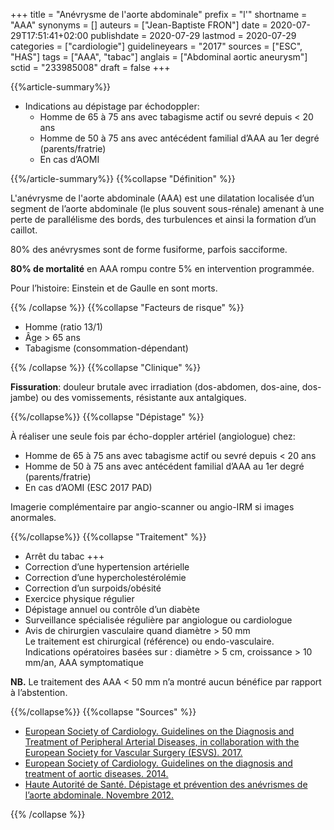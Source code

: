 +++
title = "Anévrysme de l'aorte abdominale"
prefix = "l'"
shortname = "AAA"
synonyms = []
auteurs = ["Jean-Baptiste FRON"]
date = 2020-07-29T17:51:41+02:00
publishdate = 2020-07-29
lastmod = 2020-07-29
categories = ["cardiologie"]
guidelineyears = "2017"
sources = ["ESC", "HAS"]
tags = ["AAA", "tabac"]
anglais = ["Abdominal aortic aneurysm"]
sctid = "233985008"
draft = false
+++

{{%article-summary%}}

- Indications au dépistage par échodoppler:
  - Homme de 65 à 75 ans avec tabagisme actif ou sevré depuis < 20 ans 
  - Homme de 50 à 75 ans avec antécédent familial d’AAA au 1er degré (parents/fratrie)
  - En cas d’AOMI

{{%/article-summary%}}
{{%collapse "Définition" %}}

L'anévrysme de l'aorte abdominale (AAA) est une dilatation localisée d’un segment de l’aorte abdominale (le plus souvent sous-rénale) amenant à une perte de parallélisme des bords, des turbulences et ainsi la formation d’un caillot.

80% des anévrysmes sont de forme fusiforme, parfois sacciforme.

**80% de mortalité** en AAA rompu contre 5% en intervention programmée.

Pour l’histoire: Einstein et de Gaulle en sont morts.

{{% /collapse %}}
{{%collapse "Facteurs de risque" %}}

- Homme (ratio 13/1)
- Âge > 65 ans
- Tabagisme (consommation-dépendant)

{{% /collapse %}}
{{%collapse "Clinique" %}}

**Fissuration**: douleur brutale avec irradiation (dos-abdomen, dos-aine, dos-jambe) ou des vomissements, résistante aux antalgiques.

{{%/collapse%}}
{{%collapse "Dépistage" %}}

À réaliser une seule fois par écho-doppler artériel (angiologue) chez:

- Homme de 65 à 75 ans avec tabagisme actif ou sevré depuis < 20 ans
- Homme de 50 à 75 ans avec antécédent familial d’AAA au 1er degré (parents/fratrie)
- En cas d’AOMI (ESC 2017 PAD)

Imagerie complémentaire par angio-scanner ou angio-IRM si images anormales.

{{%/collapse%}}
{{%collapse "Traitement" %}}

- Arrêt du tabac +++
- Correction d’une hypertension artérielle
- Correction d’une hypercholestérolémie
- Correction d’un surpoids/obésité
- Exercice physique régulier
- Dépistage annuel ou contrôle d’un diabète
- Surveillance spécialisée régulière par angiologue ou cardiologue
- Avis de chirurgien vasculaire quand diamètre > 50 mm  
Le traitement est chirurgical (référence) ou endo-vasculaire.  
Indications opératoires basées sur : diamètre > 5 cm, croissance > 10 mm/an, AAA symptomatique

**NB.** Le traitement des AAA < 50 mm n’a montré aucun bénéfice par rapport à l’abstention.

{{%/collapse%}}
{{%collapse "Sources" %}}

- [European Society of Cardiology. Guidelines on the Diagnosis and Treatment of Peripheral Arterial Diseases, in collaboration with the European Society for Vascular Surgery (ESVS). 2017.](//academic.oup.com/eurheartj/article/39/9/763/4095038)
- [European Society of Cardiology. Guidelines on the diagnosis and treatment of aortic diseases. 2014.](//academic.oup.com/eurheartj/article/35/41/2873/407693)
- [Haute Autorité de Santé. Dépistage et prévention des anévrismes de l’aorte abdominale. Novembre 2012.](https://www.has-sante.fr/upload/docs/application/pdf/2013-02/aaa_fiche_med_vfinale.pdf)

{{% /collapse %}}
